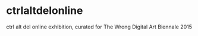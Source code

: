 # ctrlaltdelonline
ctrl alt del online exhibition, curated for The Wrong Digital Art Biennale 2015 
